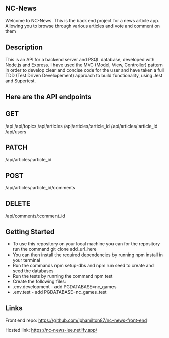 ## NC-News

Welcome to NC-News. This is the back end project for a news article app. Allowing you to browse through various articles and vote and comment on them

## Description

This is an API for a backend server and PSQL database, developed with Node.js and Express. I have used the MVC (Model, View, Controller) pattern in order to develop clear and concise code for the user and have taken a full TDD (Test Driven Developement) approach to build functionality, using Jest and Supertest.

## Here are the API endpoints

## GET

/api
/api/topics
/api/articles
/api/articles/:article_id
/api/articles/:article_id
/api/users

## PATCH

/api/articles/:article_id

## POST

/api/articles/:article_id/comments

## DELETE

/api/comments/:comment_id

## Getting Started

* To use this repository on your local machine you can for the repository run the command git clone add_url_here
* You can then install the required dependencies by running npm install in your terminal
* Run the commands npm setup-dbs and npm run seed to create and seed the databases
* Run the tests by running the command npm test
* Create the following files:
* .env.development - add PGDATABASE=nc_games
* .env.test - add PGDATABASE=nc_games_test

## Links

Front end repo: https://github.com/lphamilton87/nc-news-front-end

Hosted link: https://nc-news-lee.netlify.app/

